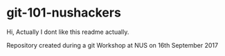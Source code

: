 # git-101-nushackers

Hi, Actually I dont like this readme actually.

Repository created during a git Workshop at NUS on 16th September 2017
